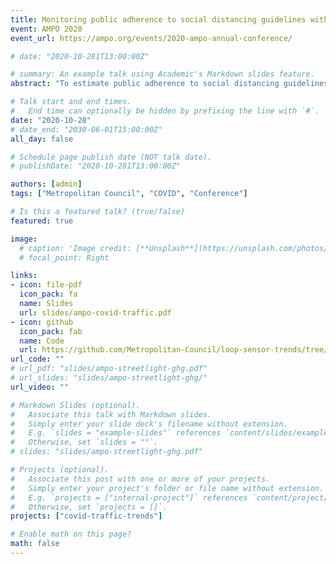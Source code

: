 ```yaml
---
title: Monitoring public adherence to social distancing guidelines with traffic data
event: AMPO 2020
event_url: https://ampo.org/events/2020-ampo-annual-conference/

# date: "2020-10-281T13:00:00Z"

# summary: An example talk using Academic's Markdown slides feature.
abstract: "To estimate public adherence to social distancing guidelines during the Coronavirus outbreak, we analyzed departures from “typical” traffic volumes on the metro freeway system of the Twin Cities region. A robust modeling approach, open-source code repository, and web-based dashboard for interacting with the data are assisting decision makers in Minnesota as they update social distancing guidelines and monitor economic recovery."

# Talk start and end times.
#   End time can optionally be hidden by prefixing the line with `#`.
date: "2020-10-28"
# date_end: "2030-06-01T15:00:00Z"
all_day: false

# Schedule page publish date (NOT talk date).
# publishDate: "2020-10-281T13:00:00Z"

authors: [admin]
tags: ["Metropolitan Council", "COVID", "Conference"]

# Is this a featured talk? (true/false)
featured: true

image:
  # caption: 'Image credit: [**Unsplash**](https://unsplash.com/photos/bzdhc5b3Bxs)'
  # focal_point: Right

links:
- icon: file-pdf
  icon_pack: fa
  name: Slides
  url: slides/ampo-covid-traffic.pdf
- icon: github
  icon_pack: fab
  name: Code
  url: https://github.com/Metropolitan-Council/loop-sensor-trends/tree/master/covid.traffic.trends
url_code: ""
# url_pdf: "slides/ampo-streetlight-ghg.pdf"
# url_slides: "slides/ampo-streetlight-ghg/"
url_video: ""

# Markdown Slides (optional).
#   Associate this talk with Markdown slides.
#   Simply enter your slide deck's filename without extension.
#   E.g. `slides = "example-slides"` references `content/slides/example-slides.md`.
#   Otherwise, set `slides = ""`.
# slides: "slides/ampo-streetlight-ghg.pdf"

# Projects (optional).
#   Associate this post with one or more of your projects.
#   Simply enter your project's folder or file name without extension.
#   E.g. `projects = ["internal-project"]` references `content/project/deep-learning/index.md`.
#   Otherwise, set `projects = []`.
projects: ["covid-traffic-trends"]

# Enable math on this page?
math: false
---
```

